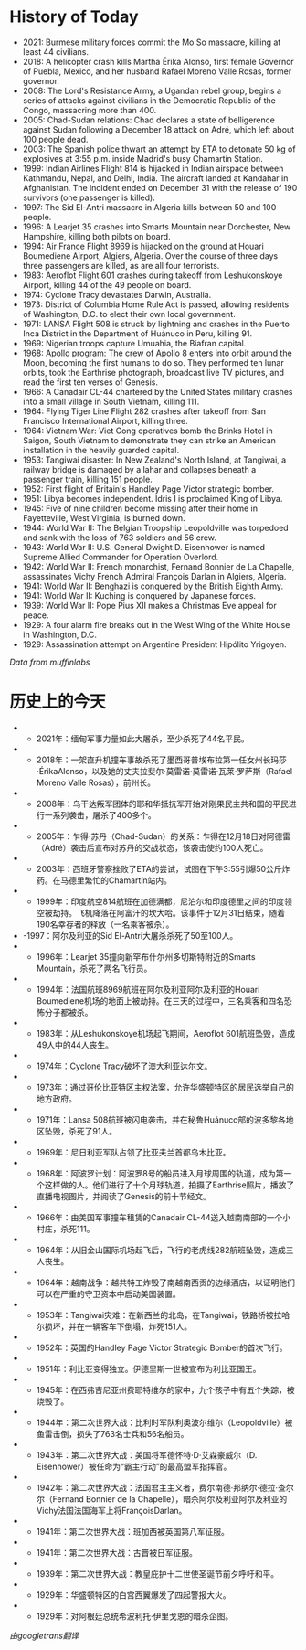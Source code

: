 # History of Today 

- 2021: Burmese military forces commit the Mo So massacre, killing at least 44 civilians.
- 2018: A helicopter crash kills Martha Érika Alonso, first female Governor of Puebla, Mexico, and her husband Rafael Moreno Valle Rosas, former governor.
- 2008: The Lord's Resistance Army, a Ugandan rebel group, begins a series of attacks against civilians in the Democratic Republic of the Congo, massacring more than 400.
- 2005: Chad-Sudan relations: Chad declares a state of belligerence against Sudan following a December 18 attack on Adré, which left about 100 people dead.
- 2003: The Spanish police thwart an attempt by ETA to detonate 50 kg of explosives at 3:55 p.m. inside Madrid's busy Chamartín Station.
- 1999: Indian Airlines Flight 814 is hijacked in Indian airspace between Kathmandu, Nepal, and Delhi, India. The aircraft landed at Kandahar in Afghanistan. The incident ended on December 31 with the release of 190 survivors (one passenger is killed).
- 1997: The Sid El-Antri massacre in Algeria kills between 50 and 100 people.
- 1996: A Learjet 35 crashes into Smarts Mountain near Dorchester, New Hampshire, killing both pilots on board.
- 1994: Air France Flight 8969 is hijacked on the ground at Houari Boumediene Airport, Algiers, Algeria. Over the course of three days three passengers are killed, as are all four terrorists.
- 1983: Aeroflot Flight 601 crashes during takeoff from Leshukonskoye Airport, killing 44 of the 49 people on board.
- 1974: Cyclone Tracy devastates Darwin, Australia.
- 1973: District of Columbia Home Rule Act is passed, allowing residents of Washington, D.C. to elect their own local government.
- 1971: LANSA Flight 508 is struck by lightning and crashes in the Puerto Inca District in the Department of Huánuco in Peru, killing 91.
- 1969: Nigerian troops capture Umuahia, the Biafran capital.
- 1968: Apollo program: The crew of Apollo 8 enters into orbit around the Moon, becoming the first humans to do so. They performed ten lunar orbits, took the Earthrise photograph, broadcast live TV pictures, and read the first ten verses of Genesis.
- 1966: A Canadair CL-44 chartered by the United States military crashes into a small village in South Vietnam, killing 111.
- 1964: Flying Tiger Line Flight 282 crashes after takeoff from San Francisco International Airport, killing three.
- 1964: Vietnam War: Viet Cong operatives bomb the Brinks Hotel in Saigon, South Vietnam to demonstrate they can strike an American installation in the heavily guarded capital.
- 1953: Tangiwai disaster: In New Zealand's North Island, at Tangiwai, a railway bridge is damaged by a lahar and collapses beneath a passenger train, killing 151 people.
- 1952: First flight of Britain's Handley Page Victor strategic bomber.
- 1951: Libya becomes independent. Idris I is proclaimed King of Libya.
- 1945: Five of nine children become missing after their home in Fayetteville, West Virginia, is burned down.
- 1944: World War II: The Belgian Troopship Leopoldville was torpedoed and sank with the loss of 763 soldiers and 56 crew.
- 1943: World War II: U.S. General Dwight D. Eisenhower is named Supreme Allied Commander for Operation Overlord.
- 1942: World War II: French monarchist, Fernand Bonnier de La Chapelle, assassinates Vichy French Admiral François Darlan in Algiers, Algeria.
- 1941: World War II: Benghazi is conquered by the British Eighth Army.
- 1941: World War II: Kuching is conquered by Japanese forces.
- 1939: World War II: Pope Pius XII makes a Christmas Eve appeal for peace.
- 1929: A four alarm fire breaks out in the West Wing of the White House in Washington, D.C.
- 1929: Assassination attempt on Argentine President Hipólito Yrigoyen.

*Data from muffinlabs* 

# 历史上的今天 

- -  2021年：缅甸军事力量如此大屠杀，至少杀死了44名平民。
- -  2018年：一架直升机撞车事故杀死了墨西哥普埃布拉第一任女州长玛莎·ÉrikaAlonso，以及她的丈夫拉斐尔·莫雷诺·莫雷诺·瓦莱·罗萨斯（Rafael Moreno Valle Rosas），前州长。
- -  2008年：乌干达叛军团体的耶和华抵抗军开始对刚果民主共和国的平民进行一系列袭击，屠杀了400多个。
- -  2005年：乍得·苏丹（Chad-Sudan）的关系：乍得在12月18日对阿德雷（Adré）袭击后宣布对苏丹的交战状态，该袭击使约100人死亡。
- -  2003年：西班牙警察挫败了ETA的尝试，试图在下午3:55引爆50公斤炸药。在马德里繁忙的Chamartín站内。
- -  1999年：印度航空814航班在加德满都，尼泊尔和印度德里之间的印度领空被劫持。飞机降落在阿富汗的坎大哈。该事件于12月31日结束，随着190名幸存者的释放（一名乘客被杀）。
- -1997：阿尔及利亚的Sid El-Antri大屠杀杀死了50至100人。
- -  1996年：Learjet 35撞向新罕布什尔州多切斯特附近的Smarts Mountain，杀死了两名飞行员。
- -  1994年：法国航班8969航班在阿尔及利亚阿尔及利亚的Houari Boumediene机场的地面上被劫持。在三天的过程中，三名乘客和四名恐怖分子都被杀。
- -  1983年：从Leshukonskoye机场起飞期间，Aeroflot 601航班坠毁，造成49人中的44人丧生。
- -  1974年：Cyclone Tracy破坏了澳大利亚达尔文。
- -  1973年：通过哥伦比亚特区主权法案，允许华盛顿特区的居民选举自己的地方政府。
- -  1971年：Lansa 508航班被闪电袭击，并在秘鲁Huánuco部的波多黎各地区坠毁，杀死了91人。
- -  1969年：尼日利亚军队占领了比亚夫兰首都乌木比亚。
- -  1968年：阿波罗计划：阿波罗8号的船员进入月球周围的轨道，成为第一个这样做的人。他们进行了十个月球轨道，拍摄了Earthrise照片，播放了直播电视图片，并阅读了Genesis的前十节经文。
- -  1966年：由美国军事撞车租赁的Canadair CL-44送入越南南部的一个小村庄，杀死111。
- -  1964年：从旧金山国际机场起飞后，飞行的老虎线282航班坠毁，造成三人丧生。
- -  1964年：越南战争：越共特工炸毁了南越南西贡的边缘酒店，以证明他们可以在严重的守卫资本中启动美国装置。
- -  1953年：Tangiwai灾难：在新西兰的北岛，在Tangiwai，铁路桥被拉哈尔损坏，并在一辆客车下倒塌，炸死151人。
- -  1952年：英国的Handley Page Victor Strategic Bomber的首次飞行。
- -  1951年：利比亚变得独立。伊德里斯一世被宣布为利比亚国王。
- -  1945年：在西弗吉尼亚州费耶特维尔的家中，九个孩子中有五个失踪，被烧毁了。
- -  1944年：第二次世界大战：比利时军队利奥波尔维尔（Leopoldville）被鱼雷击倒，损失了763名士兵和56名船员。
- -  1943年：第二次世界大战：美国将军德怀特·D·艾森豪威尔（D. Eisenhower）被任命为“霸主行动”的最高盟军指挥官。
- -  1942年：第二次世界大战：法国君主主义者，费尔南德·邦纳尔·德拉·查尔尔（Fernand Bonnier de la Chapelle），暗杀阿尔及利亚阿尔及利亚的Vichy法国法国海军上将FrançoisDarlan。
- -  1941年：第二次世界大战：班加西被英国第八军征服。
- -  1941年：第二次世界大战：古晋被日军征服。
- -  1939年：第二次世界大战：教皇庇护十二世使圣诞节前夕呼吁和平。
- -  1929年：华盛顿特区的白宫西翼爆发了四起警报大火。
- -  1929年：对阿根廷总统希波利托·伊里戈恩的暗杀企图。

*由googletrans翻译*